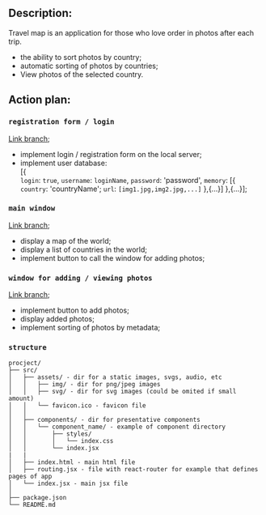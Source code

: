 ## Description:

Travel map is an application for those who love order in photos after each trip.
- the ability to sort photos by country;<br>
- automatic sorting of photos by countries;<br>
- View photos of the selected country.<br>


## Action plan:

### `registration form / login`

[Link branch](https://github.com/MarikTar/travel_map/tree/robert);<br>
- implement login / registration form on the local server;<br>
- implement user database:<br>
[{<br>
	`login`: `true`,
	`username`: `loginName`,
	`password`: 'password',
	`memory`: [{
				`country`: 'countryName';
				`url`: `[img1.jpg,img2.jpg,...]`
			},{...}]
},{...}];

### `main window`

[Link branch](https://github.com/MarikTar/travel_map/tree/work_Taras);<br>
- display a map of the world;<br>
- display a list of countries in the world;<br>
- implement button to call the window for adding photos;<br>

### `window for adding / viewing photos`

[Link branch](https://github.com/MarikTar/travel_map/tree/Kharya1337);<br>
- implement button to add photos;<br>
- display added photos;<br>
- implement sorting of photos by metadata;<br>

### `structure`
```
procject/
├── src/
│   ├── assets/ - dir for a static images, svgs, audio, etc
│   │   ├── img/ - dir for png/jpeg images
│   │   ├── svg/ - dir for svg images (could be omited if small amount)
│   │   └── favicon.ico - favicon file
│   │
│   ├── components/ - dir for presentative components
│   │   └── component_name/ - example of component directory
│   │       ├── styles/
│   │       │   └── index.css
│   │       └── index.jsx
|	|
│   ├── index.html - main html file
│   ├── routing.jsx - file with react-router for example that defines pages of app
│   └── index.jsx - main jsx file
│
├── package.json
└── README.md
```
